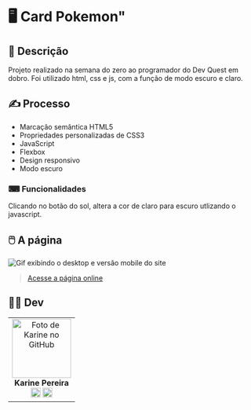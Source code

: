 # 🖥️ Card Pokemon"

## 📜 Descrição

Projeto realizado na semana do zero ao programador do Dev Quest em dobro. Foi utilizado html, css e js, com a função de modo escuro e claro.

## ✍️ Processo

- Marcação semântica HTML5
- Propriedades personalizadas de CSS3
- JavaScript
- Flexbox
- Design responsivo
- Modo escuro

### ⌨ Funcionalidades

Clicando no botão do sol, altera a cor de claro para escuro utlizando o javascript.

## 🖱️ A página

<img src="src/imagens/desktop-mobile.gif" alt="Gif exibindo o desktop e versão mobile do site">

> <a href="https://devkarine.github.io/card-pokemon/" target= "_blank">Acesse a página online</a>

## 👩‍💻 Dev

<table align="center">
  <tr>
    <td align="center">
      <div>
        <img src="https://avatars.githubusercontent.com/u/114251625?v=4" width="120px;" alt="Foto de Karine no GitHub"/><br>
          <b> Karine Pereira </b><br>
            <a href="https://www.linkedin.com/in/devkarine/" alt="Linkedin"><img src="https://img.shields.io/badge/LinkedIn-0077B5?style=for-the-badge&logo=linkedin&logoColor=white"/ height="20"></a>
            <a href="https://github.com/devkarine" alt="Linkedin"><img src="https://img.shields.io/badge/GitHub-100000?style=for-the-badge&logo=github&logoColor=white" height="20"></a>
      </div>
    </td>

  </tr>
</table>
